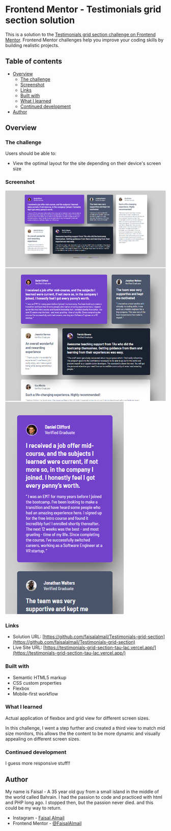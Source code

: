 # Frontend Mentor - Testimonials grid section solution

This is a solution to the [Testimonials grid section challenge on Frontend Mentor](https://www.frontendmentor.io/challenges/testimonials-grid-section-Nnw6J7Un7). Frontend Mentor challenges help you improve your coding skills by building realistic projects. 

## Table of contents

- [Overview](#overview)
  - [The challenge](#the-challenge)
  - [Screenshot](#screenshot)
  - [Links](#links)
  - [Built with](#built-with)
  - [What I learned](#what-i-learned)
  - [Continued development](#continued-development)
- [Author](#author)

## Overview

### The challenge

Users should be able to:

- View the optimal layout for the site depending on their device's screen size

### Screenshot

![Wide screen](screenshots/wide.png)
![Mid size screen](screenshots/mid.png)
![Mobile view](screenshots/mobile.png)

### Links

- Solution URL: [https://github.com/faisalalmail/Testimonials-grid-section](https://github.com/faisalalmail/Testimonials-grid-section)
- Live Site URL: [https://testimonials-grid-section-tau-lac.vercel.app/](https://testimonials-grid-section-tau-lac.vercel.app/)

### Built with

- Semantic HTML5 markup
- CSS custom properties
- Flexbox
- Mobile-first workflow

### What I learned

Actual application of flexbox and grid view for different screen sizes.

In this challenge, I went a step further and created a third view to match mid size monitors, this allows the the content to be more dynamic and visually appealing on different screen sizes.


### Continued development

I guess more responsive stuff!!

## Author

My name is Faisal - A 35 year old guy from a small island in the middle of the world called Bahrain. I had the passion to code and practiced with html and PHP long ago. I stopped then, but the passion never died. and this could be my way to return.

- Instagram - [Faisal Almail](https://www.instagram.com/faisal.almail)
- Frontend Mentor - [@FaisalAlmail](https://www.frontendmentor.io/profile/faisalalmail)
